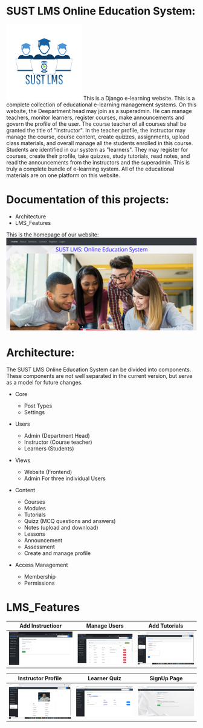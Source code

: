 # SUST LMS Online Education System: 
![plot](https://github.com/parvez86/LearningManagementSystem/blob/main/static/img/logo.png)  This is a Django e-learning website. This is a complete collection of educational e-learning management systems. On this website, the Deepartment head may join as a superadmin. He can manage teachers, monitor learners, register courses, make announcements and govern the profile of the user. The course teacher of all courses shall be granted the title of "Instructor". In the teacher profile, the instructor may manage the course, course content, create quizzes, assignments, upload class materials, and overall manage all the students enrolled in this course. Students are identified in our system as "learners". They may register for courses, create their profile, take quizzes, study tutorials, read notes, and read the announcements from the instructors and the superadmin. This is truly a complete bundle of e-learning system. All of the educational materials are on one platform on this website.


# Documentation of this projects:
- Architecture
- LMS_Features

This is the homepage of our website:
![](https://github.com/parvez86/LearningManagementSystem/blob/main/home_page.PNG)

# Architecture:
The SUST LMS Online Education System can be divided into components. These components are not well separated in the current version, but serve as a model for future changes.
- Core
  - Post Types
  - Settings

- Users
   - Admin (Department Head)
   - Instructor (Course teacher)
   - Learners (Students)

 - Views
   - Website (Frontend)
   - Admin For three individual Users

 - Content
   - Courses
   - Modules
   - Tutorials
   - Quizz (MCQ questions and answers)
   - Notes (upload and download)
   - Lessons
   - Announcement
   - Assessment
   - Create and manage profile

 - Access Management
   - Membership
   - Permissions



LMS_Features
=============


|Add Instructioor   |Manage Users |Add Tutorials  |
|:---------------:  |:-----------:|:-------:|
|![add_Instructior]|![manage_users]|![add_tutorials]  |


|Instructor Profile   |Learner Quiz   |SignUp Page|
|:-------------------:|:-------------:|:------------:|
|![instructor_profile]|![learner_quiz]|![signup_page]|


[add_Instructior]: https://github.com/parvez86/LearningManagementSystem/blob/main/static/admin_add_instructor.PNG
[manage_users]: https://github.com/parvez86/LearningManagementSystem/blob/main/static/admin_manage_users.PNG
[add_tutorials]: https://github.com/parvez86/LearningManagementSystem/blob/main/static/instructor_add_tutorial.png
[instructor_profile]: https://github.com/parvez86/LearningManagementSystem/blob/main/static/instructor_profile.png
[learner_quiz]: https://github.com/parvez86/LearningManagementSystem/blob/main/static/learner_quiz.PNG
[signup_page]:  https://github.com/parvez86/LearningManagementSystem/blob/main/static/signup_page.PNG
